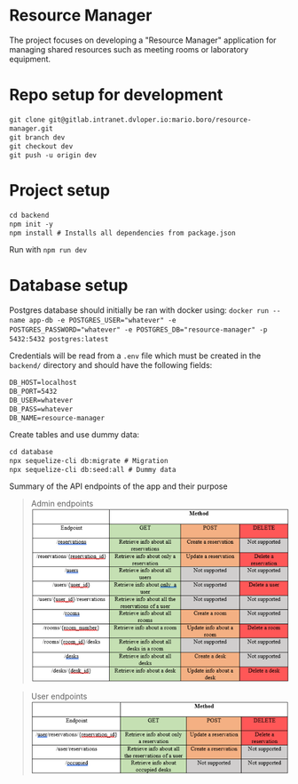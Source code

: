 # Resource Manager

The project focuses on developing a "Resource Manager" application for managing shared resources such as meeting rooms or laboratory equipment.

# Repo setup for development
```
git clone git@gitlab.intranet.dvloper.io:mario.boro/resource-manager.git
git branch dev
git checkout dev
git push -u origin dev
```
# Project setup
```
cd backend
npm init -y
npm install # Installs all dependencies from package.json
```

Run with `npm run dev`

# Database setup
Postgres database should initially be ran with docker using:
`docker run --name app-db -e POSTGRES_USER="whatever" -e POSTGRES_PASSWORD="whatever" -e POSTGRES_DB="resource-manager" -p 5432:5432 postgres:latest`

Credentials will be read from a `.env` file which must be created in the `backend/` directory and should have the following fields:
```
DB_HOST=localhost
DB_PORT=5432
DB_USER=whatever
DB_PASS=whatever
DB_NAME=resource-manager
```
Create tables and use dummy data:
```
cd database
npx sequelize-cli db:migrate # Migration
npx sequelize-cli db:seed:all # Dummy data
```

Summary of the API endpoints of the app and their purpose

>Admin endpoints
![photo](photos/photo-1.png)

>User endpoints
![photo](photos/photo-2.png)